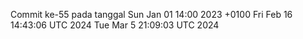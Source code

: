 Commit ke-55 pada tanggal Sun Jan 01 14:00 2023 +0100
Fri Feb 16 14:43:06 UTC 2024
Tue Mar  5 21:09:03 UTC 2024
